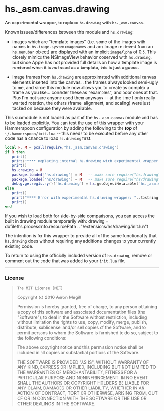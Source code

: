 hs._asm.canvas.drawing
======================

An experimental wrapper, to replace `hs.drawing` with `hs._asm.canvas`.

Known issues/differences between this module and `hs.drawing`:
 * images which are "template images" (i.e. some of the images with names in `hs.image.systemImageNames` and any image retrieved from an `hs.menubar` object) are displayed with an implicit `imageAlpha` of 0.5.  This closely mimics the NSImageView behavior observed with `hs.drawing`, but since Apple has not provided full details on how a template image is rendered when it is *not* used as a template, this is just a guess.

 * image frames from `hs.drawing` are approximated with additional canvas elements inserted into the canvas... the frames always looked semi-ugly to me, and since this module now allows you to create as complex a frame as you like... consider these as "examples", and poor ones at that.  Plus I'm not sure anyone used them anyways -- at the time I only really wanted rotation, the others (frame, alignment, and scaling) were just tacked on because they were available.


This submodule is not loaded as part of the `hs._asm.canvas` module and has to be loaded explicitly. You can test the use of this wrapper with your Hammerspoon configuration by adding the following to the ***top*** of `~/.hammerspoon/init.lua` -- this needs to be executed before any other code has a chance to load `hs.drawing` first.

~~~lua
local R, M = pcall(require,"hs._asm.canvas.drawing")
if R then
   print()
   print("**** Replacing internal hs.drawing with experimental wrapper.")
   print()
   hs.drawing = M
   package.loaded["hs.drawing"] = M   -- make sure require("hs.drawing") returns us
   package.loaded["hs/drawing"] = M   -- make sure require("hs/drawing") returns us
   debug.getregistry()["hs.drawing"] = hs.getObjectMetatable("hs._asm.canvas.drawing")
else
   print()
   print("**** Error with experimental hs.drawing wrapper: "..tostring(M))
   print()
end
~~~

If you wish to load both for side-by-side comparisons, you can access the built in drawing module temporarily with:
     drawing = dofile(hs.processInfo.resourcePath .. "/extensions/hs/drawing/init.lua")

The intention is for this wrapper to provide all of the same functionality that `hs.drawing` does without requiring any additional changes to your currently existing code.

To return to using the officially included version of `hs.drawing`, remove or comment out the code that was added to your `init.lua` file.

- - -

### License

>     The MIT License (MIT)
>
> Copyright (c) 2016 Aaron Magill
>
> Permission is hereby granted, free of charge, to any person obtaining a copy of this software and associated documentation files (the "Software"), to deal in the Software without restriction, including without limitation the rights to use, copy, modify, merge, publish, distribute, sublicense, and/or sell copies of the Software, and to permit persons to whom the Software is furnished to do so, subject to the following conditions:
>
> The above copyright notice and this permission notice shall be included in all copies or substantial portions of the Software.
>
> THE SOFTWARE IS PROVIDED "AS IS", WITHOUT WARRANTY OF ANY KIND, EXPRESS OR IMPLIED, INCLUDING BUT NOT LIMITED TO THE WARRANTIES OF MERCHANTABILITY, FITNESS FOR A PARTICULAR PURPOSE AND NONINFRINGEMENT. IN NO EVENT SHALL THE AUTHORS OR COPYRIGHT HOLDERS BE LIABLE FOR ANY CLAIM, DAMAGES OR OTHER LIABILITY, WHETHER IN AN ACTION OF CONTRACT, TORT OR OTHERWISE, ARISING FROM, OUT OF OR IN CONNECTION WITH THE SOFTWARE OR THE USE OR OTHER DEALINGS IN THE SOFTWARE.
>

